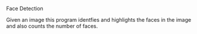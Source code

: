 Face Detection

Given an image this program identfies and highlights the faces in the image and also counts the number of faces.
